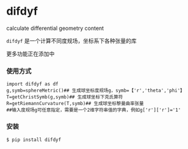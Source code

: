 # difdyf


calculate differential geometry content


`difdyf` 是一个计算不同度规场，坐标系下各种张量的库

更多功能正在添加中


### 使用方式

```
import difdyf as df
g,symb=sphereMetric()## 生成球坐标度规场g，symb=【'r','theta','phi'】
T=getChristSymb(g,symb)## 生成球坐标下克氏算符
R=getRiemannCurvature(T,symb)## 生成球坐标黎曼曲率张量
##输入度规场g可任意指定，需要是一个2维字符串值的字典，例如g['r']['r']='1'
```


### 安装

```
$ pip install difdyf
```